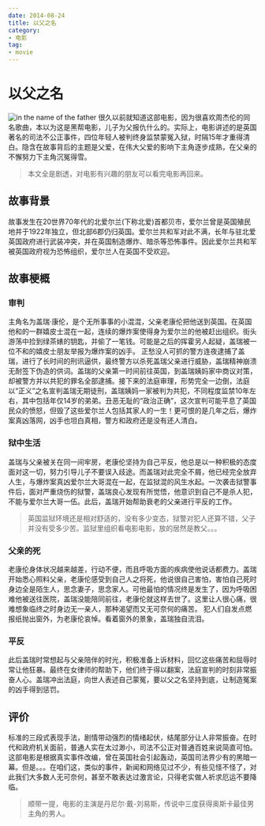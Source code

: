 ```yaml
---
date: 2014-08-24
title: 以父之名
category:
- 电影
tag:
- movie
---
```

# 以父之名
![in the name of the father](./img/In_the_name_of_the_father.jpg)
很久以前就知道这部电影，因为很喜欢周杰伦的同名歌曲，本以为这是黑帮电影，儿子为父报仇什么的。实际上，电影讲述的是英国著名的司法不公正事件，四位年轻人被判终身监禁蒙冤入狱，时隔15年才重得清白。隐含在故事背后的主题是父爱，在伟大父爱的影响下主角逐步成熟，在父亲的不懈努力下主角沉冤得雪。
> 本文全是剧透，对电影有兴趣的朋友可以看完电影再回来。
## 故事背景
故事发生在20世界70年代的北爱尔兰(下称北爱)首都贝市，爱尔兰曾是英国殖民地并于1922年独立，但北部6郡仍归英国。爱尔兰共和军对此不满，长年与驻北爱英国政府进行武装冲突，并在英国制造爆炸、暗杀等恐怖事件。因此爱尔兰共和军被英国政府视为恐怖组织，爱尔兰人在英国不受欢迎。
## 故事梗概
### 审判
主角名为盖瑞·康伦，是个无所事事的小混混，父亲老康伦把他送到英国。在英国他和的一群嬉皮士混在一起，连续的爆炸案使得身为爱尔兰的他被赶出组织。街头游荡中捡到绿茶婊的钥匙，并偷了一笔钱。可能是之后的挥霍另人起疑，盖瑞被一位不和的嬉皮士朋友举报为爆炸案的凶手。
正愁没人可抓的警方连夜逮捕了盖瑞，进行了长时间的刑讯逼供，最终警方以杀死盖瑞父亲进行威胁，盖瑞精神崩溃无耐签下伪造的供词。盖瑞的父亲第一时间前往英国，到盖瑞姨妈家中商议对策，却被警方并以共犯的罪名全部逮捕。接下来的法庭审理，形势完全一边倒，法庭以“正义”之名宣判盖瑞无期徒刑，盖瑞姨妈一家被判为共犯，不同程度监禁10年左右，其中包括年仅14岁的弟弟。丑恶无耻的“政治正确”，这次宣判可能平息了英国民众的愤怒，但毁了这些爱尔兰人包括其家人的一生！更可恨的是几年之后，爆炸案真凶落网，凶手也坦白真相，警方和政府还是没有还人清白。
### 狱中生活
盖瑞与父亲被关在同一间牢房，老康伦坚持为自己平反，他总是以一种积极的态度面对这一切，努力引导儿子不要误入歧途。而盖瑞对此完全不屑，他已经完全放弃人生，与爆炸案真凶爱尔兰大哥混在一起，在监狱混的风生水起。一次袭击狱警事件后，面对严重烧伤的狱警，盖瑞良心发现有所觉悟，他意识到自己不是杀人犯，不能与爱尔兰大哥一伍。此后，盖瑞开始帮助衰老的父亲进行平反的工作。
> 英国监狱环境还是相对舒适的，没有多少变态，狱警对犯人还算不错，父子并没有受多少苦。监狱里组织看电影电影，放的居然是教父。。。
### 父亲的死
老康伦身体状况越来越差，行动不便，而且呼吸方面的疾病使他说话都费力。盖瑞开始悉心照料父亲，老康伦感受到自己人之将死，他说很自己害怕，害怕自己死时身边全是陌生人，思念妻子，思念家人。可他最怕的情况终是发生了，因为呼吸困难他被送往医院，盖瑞没能陪同前往，老康伦就这样去世了。这里让人很心痛，很难想象临终之时身边无一亲人，那种渴望而又无可奈何的痛苦。
犯人们自发点燃报纸抛出窗外，为老康伦哀悼。看着窗外的景象，盖瑞独自流泪。
### 平反
此后盖瑞时常想起与父亲陪伴的时光，积极准备上诉材料，回忆这些痛苦和屈辱时常让他狂暴。最终在女律师的帮助下，他们终于得以翻案，法庭宣判的时刻非常振奋人心。盖瑞冲出法庭，向世人表述自己蒙冤，要以父之名坚持到底，让制造冤案的凶手得到惩罚。
## 评价
标准的三段式表现手法，剧情带动强烈的情绪起伏，结尾部分让人非常振奋。在时代和政府机关面前，普通人实在太过渺小，司法不公正对普通百姓来说简直可怕。这部电影是根据真实事件改编，曾在英国社会引起轰动，英国司法界少有的黑暗一幕。但是。。。在咱们这，类似的事件，新闻和网络见过不少，有些见怪不怪了，对此我们大多数人无可奈何，甚至不敢表达过激言论，只得老实做人祈求厄运不要降临。
> 顺带一提，电影的主演是丹尼尔·戴-刘易斯，传说中三度获得奥斯卡最佳男主角的男人。
>
